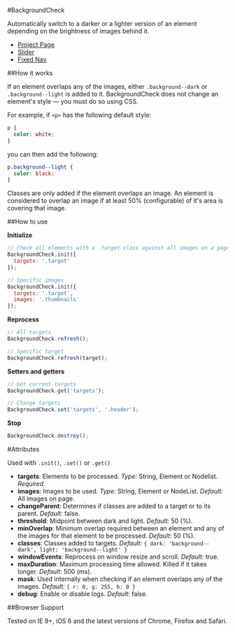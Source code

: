 #BackgroundCheck

Automatically switch to a darker or a lighter version of an element depending on the brightness of images behind it.

+ [Project Page](http://kennethcachia.com/background-check/)
+ [Slider](http://kennethcachia.com/background-check/slider.html)
+ [Fixed Nav](http://kennethcachia.com/background-check/fixed-nav.html)

##How it works

If an element overlaps any of the images, either `.background--dark` or `.background--light` is added to it. BackgroundCheck does not change an element's style &mdash; you must do so using CSS.

For example, if `<p>` has the following default style:

```css
p {
  color: white;
}
```

you can then add the following:

```css
p.background--light {
  color: black;
}
```

Classes are only added if the element overlaps an image. An element is considered to overlap an image if at least 50% (configurable) of it's area is covering that image.

##How to use

**Initialize**

```javascript
// Check all elements with a .target class against all images on a page
BackgroundCheck.init({
  targets: '.target'
});

// Specific images
BackgroundCheck.init({
  targets: '.target',
  images: '.thumbnails'
});
```

**Reprocess**

```javascript
// All targets
BackgroundCheck.refresh();

// Specific target
BackgroundCheck.refresh(target);
```

**Setters and getters**

```javascript
// Get current targets
BackgroundCheck.get('targets');

// Change targets
BackgroundCheck.set('targets', '.header');
```

**Stop**

```javascript
BackgroundCheck.destroy();
```

#Attributes

Used with `.init()`, `.set()` or `.get()`

+ **targets**: Elements to be processed. *Type:* String, Element or Nodelist. *Required*.
+ **images**: Images to be used. *Type:* String, Element or NodeList. *Default:* All images on page.
+ **changeParent**: Determines if classes are added to a target or to its parent. *Default:* false.
+ **threshold**: Midpoint between dark and light. *Default:* 50 (%).
+ **minOverlap**: Minimum overlap required between an element and any of the images for that element to be processed. *Default:* 50 (%).
+ **classes**: Classes added to targets. *Default:* `{ dark: 'background--dark', light: 'background--light' }`
+ **windowEvents**: Reprocess on window resize and scroll. *Default:* true.
+ **maxDuration**: Maximum processing time allowed. Killed if it takes longer. *Default:* 500 (ms).
+ **mask**: Used internally when checking if an element overlaps any of the images. *Default:* `{ r: 0, g: 255, b: 0 }`
+ **debug**: Enable or disable logs. *Default*: false.

##Browser Support

Tested on IE 9+, iOS 6 and the latest versions of Chrome, Firefox and Safari.